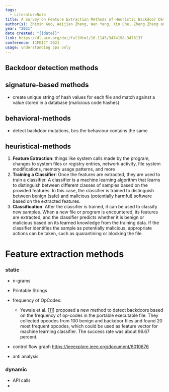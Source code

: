 ```yaml
---
tags:
  - LiteratureNote
title: A Survey on Feature Extraction Methods of Heuristic Backdoor Detection
author(s): Zhimin Guo, Weijian Zhang, Wen Yang, Xin Che, Zheng Zhang and Mingyang Li
year: "2021"
date created: "{{date}}"
link: https://dl.acm.org/doi/fullHtml/10.1145/3474198.3478137
conference: ICFEICT 2021
usage: understanding pps only
---
```

## Backdoor detection methods
## signature-based methods
- create unique string of hash values for each file and match against a value stored in a database (malicious code hashes)
## behavioral-methods
- detect backdoor mutations, bcs the behaviour contains the same

## heuristical-methods
1. **Feature Extraction**: things like system calls made by the program, changes to system files or registry entries, network activity, file system modifications, memory usage patterns, and more
2. **Training a Classifier**: Once the features are extracted, they are used to train a classifier. A classifier is a machine learning algorithm that learns to distinguish between different classes of samples based on the provided features. In this case, the classifier is trained to distinguish between benign (safe) and malicious (potentially harmful) software based on the extracted features.
3. **Classification**: After the classifier is trained, it can be used to classify new samples. When a new file or program is encountered, its features are extracted, and the classifier predicts whether it is benign or malicious based on its learned knowledge from the training data. If the classifier identifies the sample as potentially malicious, appropriate actions can be taken, such as quarantining or blocking the file.

# Feature extraction methods
### static
- n-grams
- Printable Strings

- frequency of OpCodes:
	- Yewale et al. [[11](https://dl.acm.org/doi/fullHtml/10.1145/3474198.3478137#bib11)] proposed a new method to detect backdoors based on the frequency of op-codes in the portable executable file. They collected opcodes from 100 benign and backdoor files and found 20 most frequent opcodes, which could be used as feature vector for machine learning classifier. The success rate was about 96.67 percent.
- control flow graph 
	https://ieeexplore.ieee.org/document/6010676

- anti analysis
### dynamic 
- API calls
- 